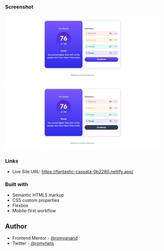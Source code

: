 
### Screenshot

<img src="./desktop(active).png">
<img src="./desktop.png">

### Links

- Live Site URL: https://fantastic-cassata-0b2280.netlify.app/


### Built with

- Semantic HTML5 markup
- CSS custom properties
- Flexbox
- Mobile-first workflow


## Author

- Frontend Mentor - [@romyanand](https://www.frontendmentor.io/profile/romyanand)
- Twitter - [@romytwts](https://twitter.com/romytwts)